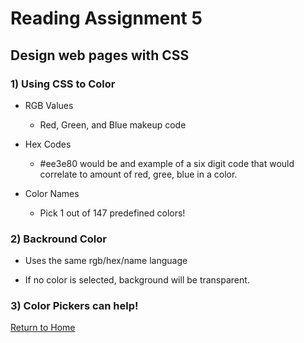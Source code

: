 # Reading Assignment 5
## Design web pages with CSS

### 1) Using CSS to Color

 - RGB Values

     - Red, Green, and Blue makeup code

 - Hex Codes

     - #ee3e80 would be and example of a six digit code that would correlate to amount of red, gree, blue in a color.

 - Color Names

     - Pick 1 out of 147 predefined colors!

### 2) Backround Color

- Uses the same rgb/hex/name language

- If no color is selected, background will be transparent.

### 3) Color Pickers can help!




[Return to Home](README.md)